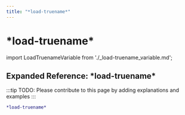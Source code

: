 ```yaml
---
title: "*load-truename*"
---
```


# \*load-truename\*

import LoadTruenameVariable from './_load-truename_variable.md';

<LoadTruenameVariable />

## Expanded Reference: \*load-truename\*

:::tip
TODO: Please contribute to this page by adding explanations and examples
:::

```lisp
*load-truename*
```
